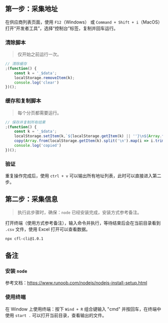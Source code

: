 ## 第一步：采集地址

在供应商列表页面，使用 `F12`（Windows） 或 `Command + Shift + i`（MacOS） 打开“开发者工具”，选择“控制台”标签，复制并回车运行。

### 清除脚本

> 仅开始之前运行一次。

```js
// 清除缓存
;(function() {
    const k = '_$data';
    localStorage.removeItem(k);
    console.log('clear')
})();
```

### 缓存和复制脚本

> 每个分页都需要运行。

```js
// 保存并复制所有结果
;(function() {
    const k = '_$data';
    localStorage.setItem(k,`${localStorage.getItem(k) || ''}\n${Array.from($$('.factory-card')).map(i => i.querySelector('h3 a').href).join('\n')}`);
    copy(Array.from(localStorage.getItem(k).split('\n').map(i => i.trim()).filter(i => i).reduce((p, n) => p.add(n), new Set())).map(i => new URL(i).origin).join('\n'));
    console.log('copied')
})();
```

### 验证

重复操作完成后，使用 `ctrl + v` 可以输出所有地址列表，此时可以直接进入第二步。

## 第二步：采集信息

> 执行此步骤时，确保：`node` 已经安装完成，安装方式参考备注。

打开终端（使用方式参考备注），输入命令并执行，等待结束后会在当前目录看到 `.csv` 文件，使用 Excel 打开可以查看数据。

```bash
npx cfl-cli@1.0.1
```

## 备注

### 安装 `node`

参考文档：https://www.runoob.com/nodejs/nodejs-install-setup.html

### 使用终端

在 Window 上使用终端：按下 `Wind + R` 组合键输入 "cmd" 并按回车，在终端中使用 `start .` 可以打开当前目录，查看输出的文件。
